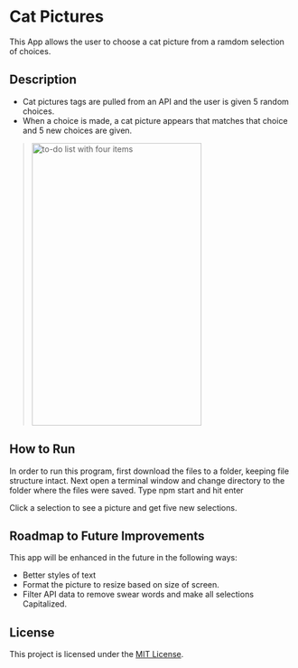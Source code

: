 # Cat Pictures

This App allows the user to choose a cat picture from a ramdom selection of choices.

## Description

* Cat pictures tags are pulled from an API and the user is given 5 random choices.
* When a choice is made, a cat picture appears that matches that choice and 5 new choices are given.

><img src="/images/CatAppScreenshot.png" alt="to-do list with four items" width="300" height="500"/>

## How to Run

In order to run this program, first download the files to a folder, keeping file structure intact.
Next open a terminal window and change directory to the folder where the files were saved.  Type npm start and hit enter

Click a selection to see a picture and get five new selections.

## Roadmap to Future Improvements

This app will be enhanced in the future in the following ways:

* Better styles of text
* Format the picture to resize based on size of screen.
* Filter API data to remove swear words and make all selections Capitalized.

## License

This project is licensed under the [MIT License](/LICENSE).
